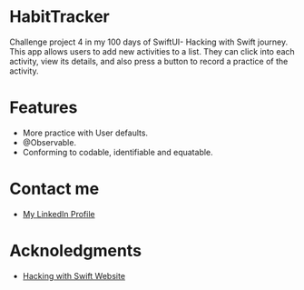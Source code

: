 # HabitTracker 
Challenge project 4 in my 100 days of SwiftUI- Hacking with Swift journey. This app allows users to add new activities to a list. 
They can click into each activity, view its details, and also press a button to record a practice of the activity.
# Features
- More practice with User defaults.
- @Observable.
- Conforming to codable, identifiable and equatable.
# Contact me
- [My LinkedIn Profile](https://www.linkedin.com/in/grace-couch-b67786334/) 
# Acknoledgments
- [Hacking with Swift Website](https://www.hackingwithswift.com)
